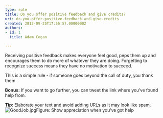 ```yaml
---
type: rule
title: Do you offer positive feedback and give credits?
uri: do-you-offer-positive-feedback-and-give-credits
created: 2012-09-25T17:56:57.0000000Z
authors:
- id: 1
  title: Adam Cogan

---
```


 
​Receiving positive feedback makes everyone feel good, peps them up and encourages them to do more of whatever they are doing.
Forgetting to recognize success                     means they have​ no motivation to succeed.
 
This is a simple rule - if someone goes beyond the call of duty, you thank them.​​​

**Bonus:** If you want to go further, you can tweet the link where you've found help from.

**Tip:** Elaborate your text and avoid adding URLs as it may look like spam.
![GoodJob.jpg](/PublishingImages/GoodJob.jpg)Figure: Show appreciation when you've got help

